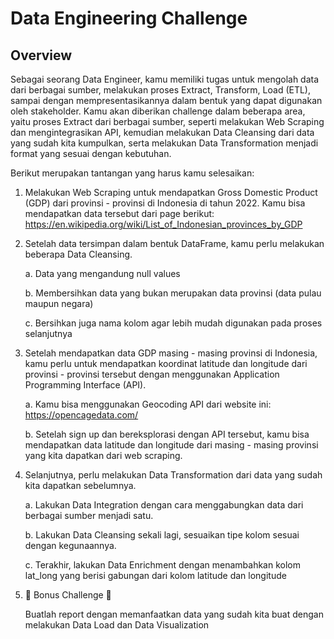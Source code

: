 # Data Engineering Challenge

## Overview

Sebagai seorang Data Engineer, kamu memiliki tugas untuk mengolah data
dari berbagai sumber, melakukan proses Extract, Transform, Load (ETL),
sampai dengan mempresentasikannya dalam bentuk yang dapat digunakan
oleh stakeholder. Kamu akan diberikan challenge dalam beberapa area, yaitu
proses Extract dari berbagai sumber, seperti melakukan Web Scraping dan
mengintegrasikan API, kemudian melakukan Data Cleansing dari data yang
sudah kita kumpulkan, serta melakukan Data Transformation menjadi
format yang sesuai dengan kebutuhan.


Berikut merupakan tantangan yang harus kamu selesaikan:
1. Melakukan Web Scraping untuk mendapatkan Gross Domestic Product (GDP) dari
   provinsi - provinsi di Indonesia di tahun 2022. Kamu bisa mendapatkan data
   tersebut dari page berikut:
   https://en.wikipedia.org/wiki/List_of_Indonesian_provinces_by_GDP

2. Setelah data tersimpan dalam bentuk DataFrame, kamu perlu melakukan beberapa
   Data Cleansing.
   
      a. Data yang mengandung null values
      
      b. Membersihkan data yang bukan merupakan data provinsi (data pulau maupun
         negara)
         
      c. Bersihkan juga nama kolom agar lebih mudah digunakan pada proses
         selanjutnya
     

3. Setelah mendapatkan data GDP masing - masing provinsi di Indonesia, kamu perlu
   untuk mendapatkan koordinat latitude dan longitude dari provinsi - provinsi tersebut
   dengan menggunakan Application Programming Interface (API).
   
      a. Kamu bisa menggunakan Geocoding API dari website ini:
         https://opencagedata.com/
         
      b. Setelah sign up dan bereksplorasi dengan API tersebut, kamu bisa
         mendapatkan data latitude dan longitude dari masing - masing provinsi yang
         kita dapatkan dari web scraping.
         

4. Selanjutnya, perlu melakukan Data Transformation dari data
   yang sudah kita dapatkan sebelumnya.
   
      a. Lakukan Data Integration dengan cara menggabungkan data dari berbagai
         sumber menjadi satu.

      b. Lakukan Data Cleansing sekali lagi, sesuaikan tipe kolom sesuai dengan
         kegunaannya.
   
      c. Terakhir, lakukan Data Enrichment dengan menambahkan kolom lat_long yang
       berisi gabungan dari kolom latitude dan longitude
   

6. 🎁 Bonus Challenge 🎁
       
    Buatlah report dengan memanfaatkan data yang sudah kita buat dengan
    melakukan Data Load dan Data Visualization
